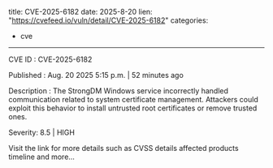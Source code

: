  
title: CVE-2025-6182
date: 2025-8-20
lien: "https://cvefeed.io/vuln/detail/CVE-2025-6182"
categories:
  - cve
---

CVE ID : CVE-2025-6182

Published :  Aug. 20
2025
5:15 p.m. | 52 minutes ago

Description : The StrongDM Windows service incorrectly handled communication related to system certificate management. Attackers could exploit this behavior to install untrusted root certificates or remove trusted ones.

Severity: 8.5 | HIGH

Visit the link for more details
such as CVSS details
affected products
timeline
and more...
